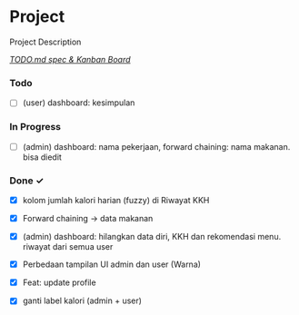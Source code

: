 # Project

Project Description

<em>[TODO.md spec & Kanban Board](https://bit.ly/3fCwKfM)</em>

### Todo

- [ ] (user) dashboard: kesimpulan  

### In Progress

- [ ] (admin) dashboard: nama pekerjaan, forward chaining: nama makanan. bisa diedit  

### Done ✓

- [x] kolom jumlah kalori harian (fuzzy) di Riwayat KKH  
- [x] Forward chaining -> data makanan  
- [x] (admin) dashboard: hilangkan data diri, KKH dan rekomendasi menu. riwayat dari semua user  
- [x] Perbedaan tampilan UI admin dan user (Warna)  
- [x] Feat: update profile  
- [x] ganti label kalori (admin + user)  

